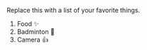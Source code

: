 Replace this with a list of your favorite things.
1. Food 	:sparkles:
2. Badminton :tada:
3. Camera :+1:

